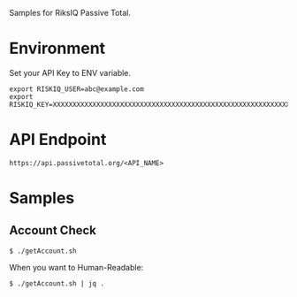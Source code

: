 Samples for RiksIQ Passive Total.

# Environment

Set your API Key to ENV variable.

```
export RISKIQ_USER=abc@example.com
export RISKIQ_KEY=XXXXXXXXXXXXXXXXXXXXXXXXXXXXXXXXXXXXXXXXXXXXXXXXXXXXXXXXXXXXXXX
```

# API Endpoint

```
https://api.passivetotal.org/<API_NAME>
```

# Samples

## Account Check

```
$ ./getAccount.sh
```

When you want to Human-Readable:

```
$ ./getAccount.sh | jq .
```
